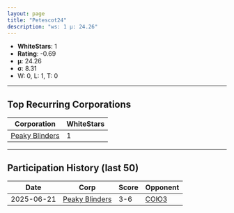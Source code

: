 ```yaml
---
layout: page
title: "Petescot24"
description: "ws: 1 μ: 24.26"
---
```

- **WhiteStars**: 1
- **Rating**: -0.69
- **μ**: 24.26  
- **σ**: 8.31
- W: 0, L: 1, T: 0

---

## Top Recurring Corporations

| Corporation | WhiteStars |
| --- | --- |
| [Peaky Blinders](https://ws.tsl.rocks/corp/307baf1ef2e91ed992cd24bce234e347905a566f98db4845cb026b89e7ef0816/) | 1 |

---

## Participation History (last 50)

| Date | Corp | Score | Opponent |
| --- | --- | --- | --- |
| 2025-06-21 | [Peaky Blinders](https://ws.tsl.rocks/corp/307baf1ef2e91ed992cd24bce234e347905a566f98db4845cb026b89e7ef0816/) | 3-6 | [СОЮЗ](https://ws.tsl.rocks/corp/068cec010bfee0723895562d4bf580b93628758a762b6918d384fef632d281ab/) |